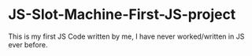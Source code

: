# JS-Slot-Machine-First-JS-project


This is my first JS Code written by me, I have never worked/written in JS ever before.
